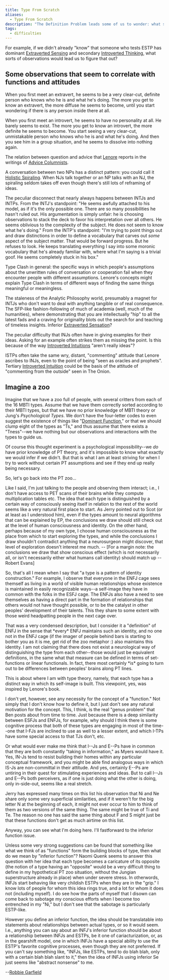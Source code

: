 ```yaml
---
title: Type From Scratch
aliases:
  - Type From Scratch
description: "The Definition Problem leads some of us to wonder: what sorts of real-world observations lead to drawing the distinctions of type theory and framing its propositions?"
tags:
  - difficulties
---
```


For example, if we didn't already "know" that someone who tests ESTP has dominant [Extraverted Sensing](../function-attitude/attitudes/extraverted-sensation.md) and secondary [Introverted Thinking](/wiki/function-attitude/attitudes/introverted-thinking), what sorts of observations would lead us to figure that out?

## Some observations that seem to correlate with functions and attitudes

When you first meet an extravert, he seems to be a very clear-cut, definite person who knows who he is and what he's doing. The more you get to know an extravert, the more diffuse he seems to become, until you start wondering if there is any person inside there at all.

When you first meet an introvert, he seems to have no personality at all. He barely seems to exist. The more you get to know an introvert, the more definite he seems to become. You start seeing a very clear-cut, unmistakable person who knows who he is and what he's doing. And then you see him in a group situation, and he seems to dissolve into nothing again.

The relation between question and advice that [Lenore](/wiki/people-and-systems/lenore-thomson) reports in the writings of [Advice Columnists](/wiki/function-attitude/cognitive-stack/developing-the-secondary#advice-columnists).

A conversation between two NPs has a distinct pattern: you could call it [Holistic Spiraling](/wiki/function-attitude/functions/perception#holistic-spiraling). When NJs talk together or an NP talks with an NJ, the spiraling seldom takes off even though there's still lots of reframing of ideas.

The peculiar disconnect that nearly always happens between INTJs and INTPs. From the INTJ's standpoint: "He seems awfully attached to his model, as if it's the only possible one. There are so many possibilities he hasn't ruled out. His argumentation is simply unfair: he is choosing observations to stack the deck to favor his interpretation over all others. He seems oblivious to the complexity of the subject. He does not seem to know what he's doing." From the INTP's standpoint: "I'm trying to point things out and draw distinctions in order to define a vocabulary that carves out _some_ aspect of the subject matter. That would be forward progress. But he refuses to look. He keeps translating everything I say into some moronic vocabulary that he's already familiar with, where what I'm saying is a trivial goof. He seems completely stuck in his box."

Type Clash in general: the specific ways in which people's assumptions about the unwritten rules of conversation or cooperation fail when they encounter people with different assumptions. Lenore's concepts might explain Type Clash in terms of different ways of finding the same things meaningful or meaningless.

The staleness of the Analytic Philosophy world, presumably a magnet for INTJs who don't want to deal with anything tangible or of real consequence. The SFP-like fashion-following of much of academia (well, much of the humanities), where demonstrating that you are intellectually "hip" to all the latest fads and a craving for originality blots out the search for and teaching of timeless insights. Inferior [Extraverted Sensation](../function-attitude/attitudes/extraverted-sensation.md)?

The peculiar difficulty that INJs often have in giving examples for their ideas. Asking for an example often strikes them as missing the point. Is this because of the way [Introverted Intuitions](/wiki/function-attitude/attitudes/introverted-intuition) "aren't really ideas"?

ISTPs often take the same wry, distant, "commenting" attitude that Lenore ascribes to INJs, even to the point of being "seen as oracles and prophets". Tertiary [Introverted Intuition](/wiki/function-attitude/attitudes/introverted-intuition) could be the basis of the attitude of "commenting from the outside" seen in The Onion.

## Imagine a zoo

Imagine that we have a zoo full of people, with several critters from each of the 16 MBTI types. Assume that we have them correctly sorted according to their MBTI types, but that we have no prior knowledge of MBTI theory or Jung's _Psychological Types_. We don't have the four-letter codes to even suggest the existence of things like "[Dominant Function](/wiki/dominant-function)," or that we should clump eight of the types as "Ts," and thus assume that there exists a "Tness"--we have nothing but our observations and interactions with the types to guide us.

Of course this thought experiment is a psychological impossibility--we _do_ have prior knowledge of PT theory, and it's impossible to know what exactly we would infer if we didn't. But that is what I am at least striving for when I try to work without certain PT assumptions and see if they end up really being necessary.

So, let's go back into the PT zoo...

Like I said, I'm just talking to the people and observing them interact; i.e., I don't have access to PET scans of their brains while they compute multiplication tables etc. The idea that each type is distinguished by a certain way of consciously seeing itself in relation to the rest of the world seems like a very natural first place to start. As Jerry pointed out to Scot (or at least as I understood him), even if the types amount to neural algorithms that can be explained by EP, the conclusions we draw should still check out at the level of human consciousness and identity. On the other hand, perhaps because of my own type, I choose human consciousness as the place from which to start exploring the types, and while the conclusions I draw shouldn't contradict anything that a neurosurgeon might discover, that level of exploration doesn't interest me much. -- \[For a margin note: the conclusions we draw that show conscious effect (which is not necessarily all, or isn't necessarily either what humans call identity) should match up -- Robert Evans]

So, that's all I mean when I say that "a type is a pattern of identity construction." For example, I observe that everyone in the ENFJ cage sees themself as living in a world of visible human relationships whose existence is maintained in easily recognizable ways--a self-image they have in common with the folks in the ESFJ cage. The ENFJs also have a need to see themselves as having a direct part in the formation of relationships that others would not have thought possible, or to be the catalyst in other peoples' development of their talents. This they share to some extent with those weird headpatting people in the next cage over.

That was a very condensed description, but I consider it a "definition" of ENFJ in the sense that \*every\* ENFJ maintains such an identity, and no one not in the ENFJ cage (if the imager of people behind bars is starting to bother you as it is me, get rid of the zoo metaphor :) also maintains this identity. I am not claiming that there does not exist a neurological way of distinguishing the type from each other--those would just be equivalent definitions, in the same what that measure can be defined in terms of set-functions or linear functionals. In fact, there most certainly \*is\* going to turn out to be differences between peoples' brains along PT lines.

This is about where I am with type theory, namely, that each type has a distinct way in which its self-image is built. This viewpoint, yes, was inspired by Lenore's book.

I don't yet, however, see any necessity for the concept of a "function." Not simply that I don't know how to define it, but I just don't see any natural motivation for the concept. This, I think, is the real "genus problem" that Ben posts about from time to time. Just because there is a deep similarity between ESFJs and ENFJs, for example, why should I think there is some cognitive process that both of these types are engaging in most of the time--one that I-FJs are inclined to use as well to a lesser extent, and which I-TPs have some special access to that TJs don't, etc.

Or what would ever make me think that I--Js and E--Ps have in common that they are both constantly "taking in information," as Myers would have it. Yes, IN-Js tend to resist building their homes within any particular conceptual framework, and you might be able find analogous ways in which IS-Js are non-committal in their attitude. And yes, certainly E--Ps are untiring in their quest for stimulating experiences and ideas. But to call I--Js and E--Ps both perceivers, as if one is just doing what the other is doing, only in-side-out, seems like a real stretch.

Jerry has expressed many times on this list his observation that Ni and Ne share only some very superficial similarities, and if it weren't for the big letter N at the beginning of each, it might not ever occur to him to think of them as two versions of the same thing. The same might be true of Ti and Te. The reason no one has said the same thing about F and S might just be that these functions don't get as much airtime on this list.

Anyway, you can see what I'm doing here. I'll fastforward to the inferior function issue.

Unless some very strong suggestions can be found that something like what we think of as "functions" form the building blocks of type, then what do we mean by "inferior function"? Naomi Quenk seems to answer this question with her idea that each type becomes a caricature of its opposite (the notion of a type having an "opposite" would be a very difficult thing to define in my hypothetical PT zoo situation, without the Jungian superstructure already in place) when under severe stress. In otherwords, INFJs start behaving like very childish ESTPs when they are in the "grip." I know lots of people for whom this idea rings true, and a lot for whom it does not (including myself). I do see how the parts of myself that I disown can come back to sabotage my conscious efforts when I become too entrenched in my "Ni," but I don't see that the sabotage is particularly ESTP-like.

However you define an inferior function, the idea should be translatable into statements about relationships between actual types, or so it would seem. I.e., anything you can say about an INFJ's inferior function should be about a relationship between INFJs and ESTPs, be it one of cariacturization, or, as in the gearshift model, one in which INFJs have a special ability to use the ESTP's favorite cognitive processes, even though they are not preferred. If you can't say something like, "INFJs, like ESTPs, tend to do blah blah, only with a certain blah blah slant to it," then the idea of INFJs using inferior Se just seems like "abstract nonsense" to me.

\--[Robbie Garfield](https://web.archive.org/web/20071014043742/http://greenlightwiki.com/lenore-exegesis/Robbie_Garfield)
